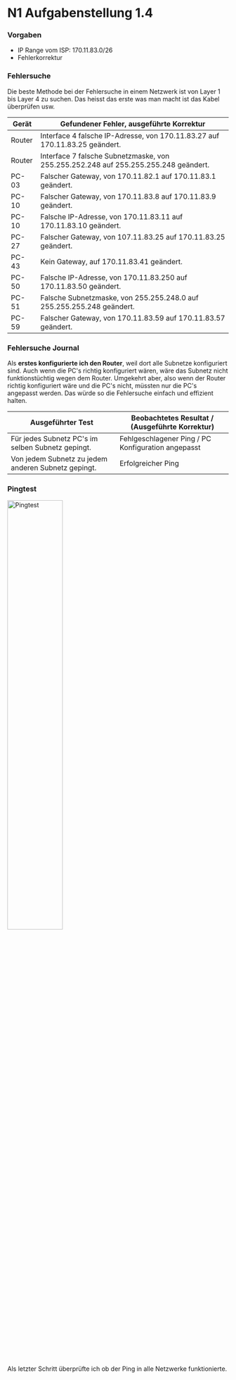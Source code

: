 # N1 Aufgabenstellung 1.4

### Vorgaben
- IP Range vom ISP: 170.11.83.0/26
- Fehlerkorrektur 

### Fehlersuche

Die beste Methode bei der Fehlersuche in einem Netzwerk ist von Layer 1 bis Layer 4 zu suchen. Das heisst das erste was man macht ist das Kabel überprüfen usw. 

| Gerät  | Gefundener Fehler, ausgeführte Korrektur                                            |
| ------ | ----------------------------------------------------------------------------------- |
| Router | Interface 4 falsche IP-Adresse, von 170.11.83.27 auf 170.11.83.25 geändert.         |
| Router | Interface 7 falsche Subnetzmaske, von 255.255.252.248 auf 255.255.255.248 geändert. |
| PC-03  | Falscher Gateway, von 170.11.82.1 auf 170.11.83.1 geändert.                         |
| PC-10  | Falscher Gateway, von 170.11.83.8 auf 170.11.83.9 geändert.                         |
| PC-10  | Falsche IP-Adresse, von 170.11.83.11 auf 170.11.83.10 geändert.                     |
| PC-27  | Falscher Gateway, von 107.11.83.25 auf 170.11.83.25 geändert.                       |
| PC-43  | Kein Gateway, auf 170.11.83.41 geändert.                                            |
| PC-50  | Falsche IP-Adresse, von 170.11.83.250 auf 170.11.83.50 geändert.                    |
| PC-51  | Falsche Subnetzmaske, von 255.255.248.0 auf 255.255.255.248 geändert.               |
| PC-59  | Falscher Gateway, von 170.11.83.59 auf 170.11.83.57 geändert.                       |

### Fehlersuche Journal


Als **erstes konfigurierte ich den Router**, weil dort alle Subnetze konfiguriert sind. Auch wenn die PC's richtig konfiguriert wären, wäre das Subnetz nicht funktionstüchtig wegen dem Router. Umgekehrt aber, also wenn der Router richtig konfiguriert wäre und die PC's nicht, müssten nur die PC's angepasst werden. Das würde so die Fehlersuche einfach und effizient halten. 

| Ausgeführter Test                                   | Beobachtetes Resultat / (Ausgeführte Korrektur)    |
| --------------------------------------------------- | -------------------------------------------------- |
| Für jedes Subnetz PC's im selben Subnetz gepingt.   | Fehlgeschlagener Ping / PC Konfiguration angepasst |
| Von jedem Subnetz zu jedem anderen Subnetz gepingt. | Erfolgreicher Ping                                 |


### Pingtest
<img width=50% height=50% alt="Pingtest" src="">

Als letzter Schritt überprüfte ich ob der Ping in alle Netzwerke funktionierte. 